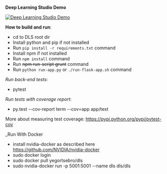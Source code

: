 **Deep Learning Studio Demo**

[![Deep Learning Studio Demo](http://img.youtube.com/vi/nC0bVDBWvF0/0.jpg)](https://www.youtube.com/watch?v=nC0bVDBWvF0)

**How to build and run**:
* cd to DLS root dir
* Install python and pip if not installed
* Run ```pip install -r requirements.txt``` command
* Install npm if not installed
* Run ```npm install``` command
* Run ~~npm run-script grunt~~ command
* Run ```python run-app.py``` or ```./run-flask-app.sh``` command

_Run back-end tests_:
* pytest

_Run tests with coverage report_:
* py.test --cov-report term --cov=app app/test

More about measuring test coverage: https://pypi.python.org/pypi/pytest-cov

_Run With Docker
* install nvidia-docker as described here https://github.com/NVIDIA/nvidia-docker
* sudo docker login
* sudo docker pull yegortsebro/dls
* sudo nvidia-docker  run -p 5001:5001 --name dls dls/dls
